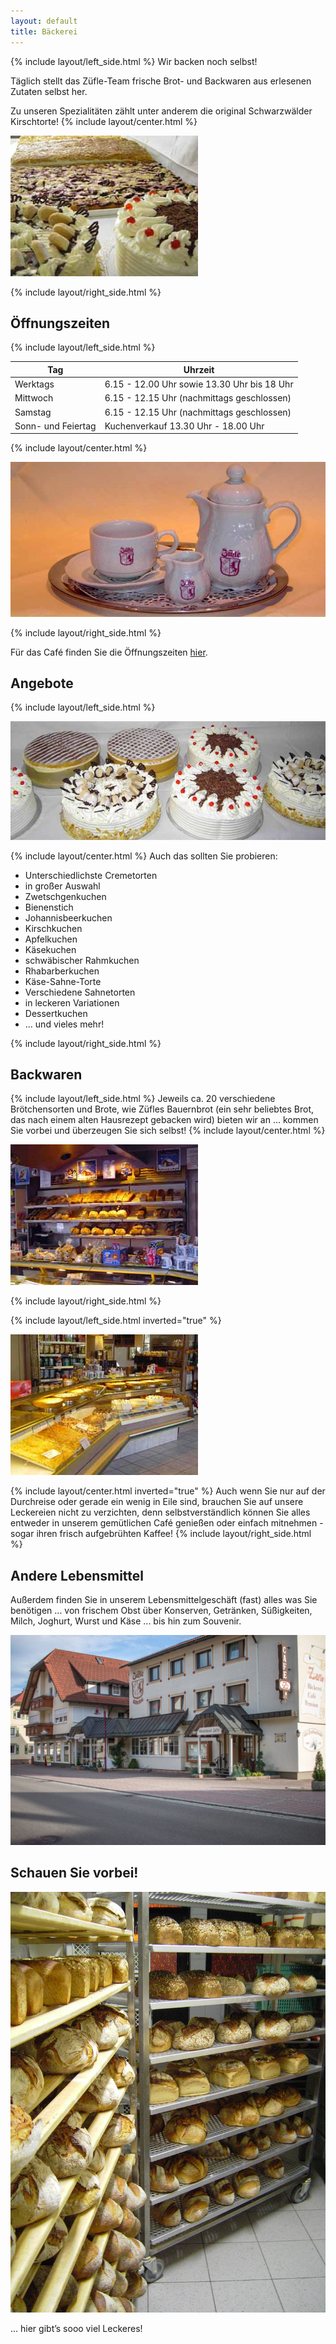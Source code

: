 ```yaml
---
layout: default
title: Bäckerei
---
```

{% include layout/left_side.html %}
Wir backen noch selbst!

Täglich stellt das Züfle-Team frische Brot- und Backwaren aus erlesenen Zutaten selbst her.

Zu unseren Spezialitäten zählt unter anderem die original Schwarzwälder Kirschtorte!
{% include layout/center.html %}

![Kuchen](/assets/media/kuchen.jpg)

{% include layout/right_side.html %}

## Öffnungszeiten

{% include layout/left_side.html %}

| Tag                | Uhrzeit                                     |
| ------------------ | ------------------------------------------- |
| Werktags           | 6.15 - 12.00 Uhr sowie 13.30 Uhr bis 18 Uhr |
| Mittwoch           | 6.15 - 12.15 Uhr (nachmittags geschlossen)  |
| Samstag            | 6.15 - 12.15 Uhr (nachmittags geschlossen)  |
| Sonn- und Feiertag | Kuchenverkauf 13.30 Uhr - 18.00 Uhr         |

{% include layout/center.html %}

![Kaffeekanne](/assets/media/kaffeekanne.jpg)

{% include layout/right_side.html %}

Für das Café finden Sie die Öffnungszeiten [hier](/cafe/oeffnungszeiten).

## Angebote

{% include layout/left_side.html %}

![Schwarzwälder Kirschtorte](/assets/media/kirschtorte.jpg)

{% include layout/center.html %}
Auch das sollten Sie probieren:

* Unterschiedlichste Cremetorten
* in großer Auswahl
* Zwetschgenkuchen
* Bienenstich
* Johannisbeerkuchen
* Kirschkuchen
* Apfelkuchen
* Käsekuchen
* schwäbischer Rahmkuchen
* Rhabarberkuchen
* Käse-Sahne-Torte
* Verschiedene Sahnetorten
* in leckeren Variationen
* Dessertkuchen
* ... und vieles mehr!

{% include layout/right_side.html %}

## Backwaren

{% include layout/left_side.html %}
Jeweils ca. 20 verschiedene Brötchensorten und Brote, wie Züfles Bauernbrot (ein sehr beliebtes Brot, das nach einem alten Hausrezept gebacken wird) bieten wir an ... kommen Sie vorbei und überzeugen Sie sich selbst!
{% include layout/center.html %}

![Brottheke](/assets/media/brottheke.jpg)

{% include layout/right_side.html %}

{% include layout/left_side.html inverted="true" %}

![Kuchentheke](/assets/media/kuchentheke.jpg)

{% include layout/center.html inverted="true" %}
Auch wenn Sie nur auf der Durchreise oder gerade ein wenig in Eile sind, brauchen Sie auf unsere Leckereien nicht zu verzichten, denn selbstverständlich können Sie alles entweder in unserem gemütlichen Café genießen oder einfach mitnehmen - sogar ihren frisch aufgebrühten Kaffee!
{% include layout/right_side.html %}

## Andere Lebensmittel

Außerdem finden Sie in unserem Lebensmittelgeschäft (fast) alles was Sie benötigen ... von frischem Obst über Konserven, Getränken, Süßigkeiten, Milch, Joghurt, Wurst und Käse ... bis hin zum Souvenir.

![Ladeneingang](/assets/media/baeckerei-ladeneingang.jpg)

## Schauen Sie vorbei!

![Bäckerei Banner](/assets/media/backerei-brote.jpg)

... hier gibt’s sooo viel Leckeres!
